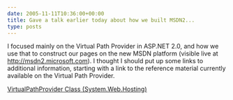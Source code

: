 ```yaml
---
date: 2005-11-11T10:36:00+00:00
title: Gave a talk earlier today about how we built MSDN2...
type: posts
---
```

I focused mainly on the Virtual Path Provider in ASP.NET 2.0, and how we use that to construct our pages on the new MSDN platform (visible live at http://msdn2.microsoft.com). I thought I should put up some links to additional information, starting with a link to the reference material currently available on the Virtual Path Provider.

[VirtualPathProvider Class (System.Web.Hosting)](https://msdn2.microsoft.com/en-us/library/system.web.hosting.virtualpathprovider.aspx)
